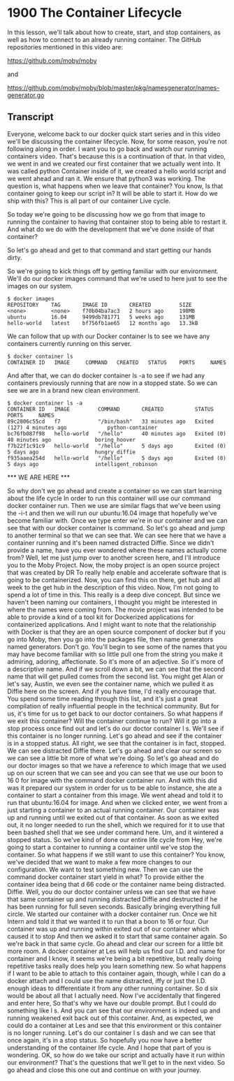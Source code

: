 # 1900 The Container Lifecycle

In this lesson, we'll talk about how to create, start, and stop containers, as well as how to connect to an already running container. The GitHub repositories mentioned in this video are:

https://github.com/moby/moby

and

https://github.com/moby/moby/blob/master/pkg/namesgenerator/names-generator.go

## Transcript

Everyone, welcome back to our docker quick start series and in this video we'll be discussing the container lifecycle. Now, for some reason, you're not following along in order. I want you to go back and watch our running containers video. That's because this is a continuation of that. In that video, we went in and we created our first container that we actually went into. It was called python Container inside of it, we created a hello world script and we went ahead and ran it. We ensure that python3  was working. The question is, what happens when we leave that container? You know, Is that container going to keep our script in? It will be able to start it. How do we ship with this? This is all part of our container Live cycle. 

So today we're going to be discussing how we go from that image to running the container to having that container stop to being able to restart it. And what do we do with the development that we've done inside of that container? 

So let's go ahead and get to that command and start getting our hands dirty. 

So we're going to kick things off by getting familiar with our environment. We'll do our docker images command that we're used to here just to see the images on our system. 

```
$ docker images
REPOSITORY    TAG       IMAGE ID       CREATED         SIZE
<none>        <none>    f70b04ba7ac3   2 hours ago     198MB
ubuntu        16.04     9499db781771   5 weeks ago     131MB
hello-world   latest    bf756fb1ae65   12 months ago   13.3kB
```

We can follow that up with our Docker container ls to see we have any containers currently running on this server. 

```
$ docker container ls
CONTAINER ID   IMAGE     COMMAND   CREATED   STATUS    PORTS     NAMES
```

And after that, we can do docker container ls -a  to see if we had any containers previously running that are now in a stopped state. So we can see we are in a brand new clean environment. 

```
$ docker container ls -a
CONTAINER ID   IMAGE         COMMAND       CREATED          STATUS                       PORTS     NAMES
89c2806c55cd   f7            "/bin/bash"   33 minutes ago   Exited (127) 4 minutes ago             python-container
bc76fb087f98   hello-world   "/hello"      40 minutes ago   Exited (0) 40 minutes ago              boring_hoover
f7b22f1c91c9   hello-world   "/hello"      5 days ago       Exited (0) 5 days ago                  hungry_diffie
f935aaea254d   hello-world   "/hello"      5 days ago       Exited (0) 5 days ago                  intelligent_robinson
```

*** WE ARE HERE ***

So why don't we go ahead and create a container so we can start learning about the life cycle In order to run this container will use our command docker container run. Then we use are similar flags that we've been using the  -i-t and then we will run our  ubuntu:16.04  image that hopefully we've become familiar with. Once we type enter we're in our container and we can see that with our docker container ls command. So let's go ahead and jump to another terminal so that we can see that. We can see here that we have a container running and it's been named distracted Diffie. Since we didn't provide a name, have you ever wondered where these names actually come from? Well, let me just jump over to another screen here, and I'll introduce you to the Moby Project. Now, the moby project is an open source project that was created by DR To really help enable and accelerate software that is going to be containerized. Now, you can find this on there, get hub and all week to the get hub in the description of this video. Now, I'm not going to spend a lot of time in this. This really is a deep dive concept. But since we haven't been naming our containers, I thought you might be interested in where the names were coming from. The movie project was intended to be able to provide a kind of a tool kit for Dockerized applications for containerized applications. And I might want to note that the relationship with Docker is that they are an open source component of docker but if you go into Moby, then you go into the packages file, then name generators named generators. Don't go. You'll begin to see some of the names that you may have become familiar with so little pull one from the string you make it admiring, adoring, affectionate. So it's more of an adjective. So it's more of a descriptive name. And if we scroll down a bit, we can see that the second name that will get pulled comes from the second list. You might get Alan or let's say, Austin, we even see the container name, which we pulled it as Diffie here on the screen. And if you have time, I'd really encourage that. You spend some time reading through this list, and it's just a great compilation of really influential people in the technical community. But for us, it's time for us to get back to our doctor containers. So what happens if we exit this container? Will the container continue to run? Will it go into a stop process once find out and let's do our doctor container l s. We'll see if this container is no longer running. Let's go ahead and see if the container is in a stopped status. All right, we see that the container is in fact, stopped. We can see distracted Diffie there. Let's go ahead and clear our screen so we can see a little bit more of what we're doing. So let's go ahead and do our doctor images so that we have a reference to which image that we used up on our screen that we can see and you can see that we use our boon to 16 0 for image with the command docker container run. And with this did was it prepared our system in order for us to be able to instance, she ate a container to start a container from this image. We went ahead and told it to run that ubuntu:16.04 for image. And when we clicked enter, we went from a just starting a container to an actual running container. Our container was up and running until we exited out of that container. As soon as we exited out, it no longer needed to run the shell, which we required for it to use that been bashed shell that we see under command here. Um, and it wintered a stopped status. So we've kind of done our entire life cycle from Hey, we're going to start a container to running a container until we've stop the container. So what happens if we still want to use this container? You know, we've decided that we want to make a few more changes to our configuration. We want to test something new. Then we can use the command docker container start yield in what? To provide either the container idea being that d 66 code or the container name being distracted. Diffie. Well, you do our doctor container unless we can see that we have that same container up and running distracted Diffie and destructed if he has been running for full seven seconds. Basically bringing everything full circle. We started our container with a docker container run. Once we hit Intern and told it that we wanted it to run that a boon to  16 or four. Our container was up and running within exited out of our container which caused it to stop And then we asked it to start that same container again. So we're back in that same cycle. Go ahead and clear our screen for a little bit more room. A docker container at Les will help us find our I.D. and name for container and I know, it seems we're being a bit repetitive, but really doing repetitive tasks really does help you learn something new. So what happens if I want to be able to attach to this container again, though, while I can do a docker attach and I could use the name distracted, iffy or just the I.D. enough ideas to differentiate it from any other running container. So d six would be about all that I actually need. Now I've accidentally that fingered and enter here, So that's why we have our double prompt. But I could do something like l s. And you can see that our environment is indeed up and running weakened exit back out of this container. And, as expected, we could do a container at Les and see that this environment or this container is no longer running. Let's do our container l s dash and we can see that once again, it's in a stop status. So hopefully you now have a better understanding of the container life cycle. And I hope that part of you is wondering. OK, so how do we take our script and actually have it run within our environment? That's the questions that we'll get to in the next video. So go ahead and close this one out and continue on with your journey.
